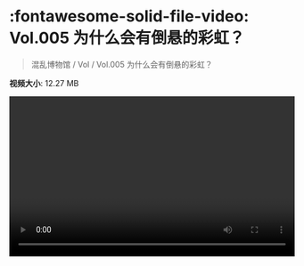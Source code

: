 # :fontawesome-solid-file-video: Vol.005 为什么会有倒悬的彩虹？

> 混乱博物馆 / Vol / Vol.005 为什么会有倒悬的彩虹？

**视频大小**: 12.27 MB

<video id="V-952feea23e91819ab572f02cb158a4f7" width="512" height="288" preload="none" playsinline webkit-playsinline></video>